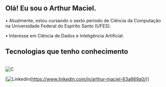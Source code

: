 ## Olá! Eu sou o Arthur Maciel.

• Atualmente, estou cursando o sexto período de Ciência da Computação na Universidade Federal do Espírito Santo (UFES).

• Interesse em Ciência de Dados e Inteligência Artificial.

## Tecnologias que tenho conhecimento

<div style="display: inline_block"><br/>
<img align="center" alt="C" src="https://img.shields.io/badge/LinkedIn-0077B5?style=for-the-badge&logo=linkedin&logoColor=white" />

[![Linkedin](https://img.shields.io/badge/LinkedIn-0077B5?style=for-the-badge&logo=linkedin&logoColor=white)(https://www.linkedin.com/in/arthur-maciel-63a669a0/)]
  
</div>



<!--
**ArtUfes/ArtUfes** is a ✨ _special_ ✨ repository because its `README.md` (this file) appears on your GitHub profile.

Here are some ideas to get you started:

- 🔭 I’m currently working on ...
- 🌱 I’m currently learning ...
- 👯 I’m looking to collaborate on ...
- 🤔 I’m looking for help with ...
- 💬 Ask me about ...
- 📫 How to reach me: ...
- 😄 Pronouns: ...
- ⚡ Fun fact: ...
-->
